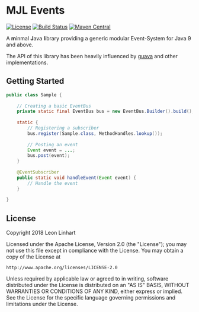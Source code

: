 # MJL Events

[![License](https://img.shields.io/badge/license-Apache%202.0-yellowgreen.svg?style=flat-square)](https://github.com/TheMrMilchmann/MJLEvents/blob/master/LICENSE)
[![Build Status](https://img.shields.io/travis/TheMrMilchmann/MJLEvents.svg?style=flat-square)](https://travis-ci.org/TheMrMilchmann/MJLEvents)
[![Maven Central](https://img.shields.io/maven-central/v/com.github.themrmilchmann.mjl/mjl-events.svg?style=flat-square&label=maven%20central)](https://maven-badges.herokuapp.com/maven-central/com.github.themrmilchmann.mjl/mjl-events)

A **m**inmal **J**ava **l**ibrary providing a generic modular Event-System for Java 9 and above.


The API of this library has been heavily influenced by [guava](https://github.com/google/guava) and other
implementations.


## Getting Started

```java
public class Sample {
    
    // Creating a basic EventBus
    private static final EventBus bus = new EventBus.Builder().build();
    
    static {
        // Registering a subscriber
        bus.register(Sample.class, MethodHandles.lookup());
        
        // Posting an event
        Event event = ...;
        bus.post(event);
    }
    
    @EventSubscriber
    public static void handleEvent(Event event) {
        // Handle the event
    } 
    
}
```


## License

Copyright 2018 Leon Linhart

Licensed under the Apache License, Version 2.0 (the "License");
you may not use this file except in compliance with the License.
You may obtain a copy of the License at

    http://www.apache.org/licenses/LICENSE-2.0

Unless required by applicable law or agreed to in writing, software
distributed under the License is distributed on an "AS IS" BASIS,
WITHOUT WARRANTIES OR CONDITIONS OF ANY KIND, either express or implied.
See the License for the specific language governing permissions and
limitations under the License.